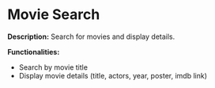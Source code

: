 # Movie Search

**Description:** Search for movies and display details.

**Functionalities:**

- Search by movie title
- Display movie details (title, actors, year, poster, imdb link)